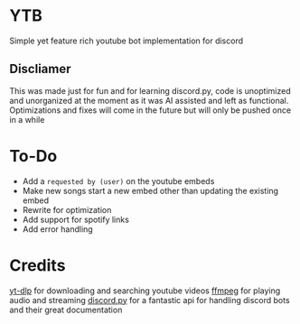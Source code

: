# YTB
Simple yet feature rich youtube bot implementation for discord

## Discliamer
This was made just for fun and for learning discord.py, code is unoptimized and unorganized at the moment as it was AI assisted and left as functional. Optimizations and fixes will come in the future but will only be pushed once in a while

# To-Do
- Add a `requested by (user)` on the youtube embeds
- Make new songs start a new embed other than updating the existing embed
- Rewrite for optimization
- Add support for spotify links
- Add error handling

# Credits
[yt-dlp](https://github.com/yt-dlp/yt-dlp) for downloading and searching youtube videos
[ffmpeg](https://github.com/FFmpeg/FFmpeg) for playing audio and streaming 
[discord.py](https://discordpy.readthedocs.io/en/stable/#) for a fantastic api for handling discord bots and their great documentation
